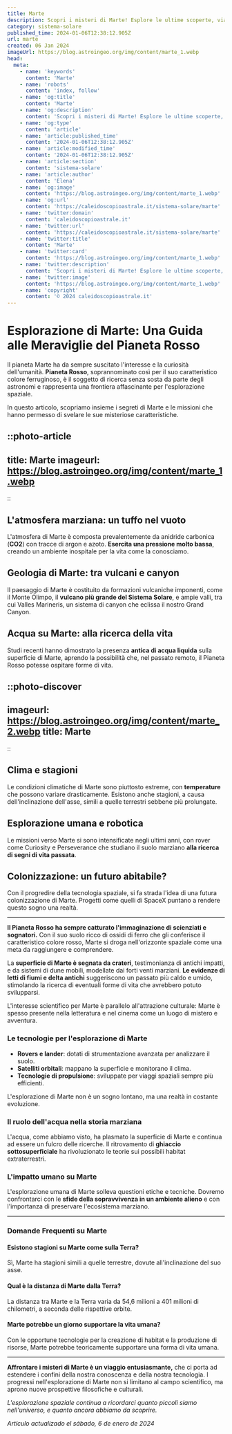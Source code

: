 ```yaml
---
title: Marte
description: Scopri i misteri di Marte! Esplore le ultime scoperte, viaggi spaziali e possibilità di vita sul Pianeta Rosso. Leggi ora!
category: sistema-solare
published_time: 2024-01-06T12:38:12.905Z
url: marte
created: 06 Jan 2024
imageUrl: https://blog.astroingeo.org/img/content/marte_1.webp
head:
  meta:
    - name: 'keywords'
      content: 'Marte'
    - name: 'robots'
      content: 'index, follow'
    - name: 'og:title'
      content: 'Marte'
    - name: 'og:description'
      content: 'Scopri i misteri di Marte! Esplore le ultime scoperte, viaggi spaziali e possibilità di vita sul Pianeta Rosso. Leggi ora!'
    - name: 'og:type'
      content: 'article'
    - name: 'article:published_time'
      content: '2024-01-06T12:38:12.905Z'
    - name: 'article:modified_time'
      content: '2024-01-06T12:38:12.905Z'
    - name: 'article:section'
      content: 'sistema-solare'
    - name: 'article:author'
      content: 'Elena'
    - name: 'og:image'
      content: 'https://blog.astroingeo.org/img/content/marte_1.webp'
    - name: 'og:url'
      content: 'https://caleidoscopioastrale.it/sistema-solare/marte'
    - name: 'twitter:domain'
      content: 'caleidoscopioastrale.it'
    - name: 'twitter:url'
      content: 'https://caleidoscopioastrale.it/sistema-solare/marte'
    - name: 'twitter:title'
      content: 'Marte'
    - name: 'twitter:card'
      content: 'https://blog.astroingeo.org/img/content/marte_1.webp'
    - name: 'twitter:description'
      content: 'Scopri i misteri di Marte! Esplore le ultime scoperte, viaggi spaziali e possibilità di vita sul Pianeta Rosso. Leggi ora!'
    - name: 'twitter:image'
      content: 'https://blog.astroingeo.org/img/content/marte_1.webp'
    - name: 'copyright'
      content: '© 2024 caleidoscopioastrale.it'
---
```

# **Esplorazione di Marte: Una Guida alle Meraviglie del Pianeta Rosso**

Il pianeta Marte ha da sempre suscitato l'interesse e la curiosità dell'umanità. **Pianeta Rosso**, soprannominato così per il suo caratteristico colore ferruginoso, è il soggetto di ricerca senza sosta da parte degli astronomi e rappresenta una frontiera affascinante per l'esplorazione spaziale. 

In questo articolo, scopriamo insieme i segreti di Marte e le missioni che hanno permesso di svelare le sue misteriose caratteristiche.

::photo-article
---
title: Marte
imageurl: https://blog.astroingeo.org/img/content/marte_1.webp
---
::

## **L'atmosfera marziana: un tuffo nel vuoto**
L'atmosfera di Marte è composta prevalentemente da anidride carbonica (**CO2**) con tracce di argon e azoto. **Esercita una pressione molto bassa**, creando un ambiente inospitale per la vita come la conosciamo. 

## **Geologia di Marte: tra vulcani e canyon**
Il paesaggio di Marte è costituito da formazioni vulcaniche imponenti, come il Monte Olimpo, il **vulcano più grande del Sistema Solare**, e ampie valli, tra cui Valles Marineris, un sistema di canyon che eclissa il nostro Grand Canyon.

## **Acqua su Marte: alla ricerca della vita**
Studi recenti hanno dimostrato la presenza **antica di acqua liquida** sulla superficie di Marte, aprendo la possibilità che, nel passato remoto, il Pianeta Rosso potesse ospitare forme di vita.

::photo-discover
---
imageurl: https://blog.astroingeo.org/img/content/marte_2.webp
title: Marte
---
::

## **Clima e stagioni**
Le condizioni climatiche di Marte sono piuttosto estreme, con **temperature** che possono variare drasticamente. Esistono anche stagioni, a causa dell'inclinazione dell'asse, simili a quelle terrestri sebbene più prolungate.

## **Esplorazione umana e robotica**
Le missioni verso Marte si sono intensificate negli ultimi anni, con rover come Curiosity e Perseverance che studiano il suolo marziano **alla ricerca di segni di vita passata**.

## **Colonizzazione: un futuro abitabile?**
Con il progredire della tecnologia spaziale, si fa strada l'idea di una futura colonizzazione di Marte. Progetti come quelli di SpaceX puntano a rendere questo sogno una realtà.

---

**Il Pianeta Rosso ha sempre catturato l'immaginazione di scienziati e sognatori.** Con il suo suolo ricco di ossidi di ferro che gli conferisce il caratteristico colore rosso, Marte si droga nell'orizzonte spaziale come una meta da raggiungere e comprendere. 

La **superficie di Marte è segnata da crateri**, testimonianza di antichi impatti, e da sistemi di dune mobili, modellate dai forti venti marziani. **Le evidenze di letti di fiumi e delta antichi** suggeriscono un passato più caldo e umido, stimolando la ricerca di eventuali forme di vita che avrebbero potuto svilupparsi. 

L'interesse scientifico per Marte è parallelo all'attrazione culturale: Marte è spesso presente nella letteratura e nel cinema come un luogo di mistero e avventura.

### **Le tecnologie per l'esplorazione di Marte**

- **Rovers e lander**: dotati di strumentazione avanzata per analizzare il suolo.
- **Satelliti orbitali**: mappano la superficie e monitorano il clima.
- **Tecnologie di propulsione**: sviluppate per viaggi spaziali sempre più efficienti.

L'esplorazione di Marte non è un sogno lontano, ma una realtà in costante evoluzione.

### **Il ruolo dell'acqua nella storia marziana**

L'acqua, come abbiamo visto, ha plasmato la superficie di Marte e continua ad essere un fulcro delle ricerche. Il ritrovamento di **ghiaccio sottosuperficiale** ha rivoluzionato le teorie sui possibili habitat extraterrestri.

### **L'impatto umano su Marte**

L'esplorazione umana di Marte solleva questioni etiche e tecniche. Dovremo confrontarci con le **sfide della sopravvivenza in un ambiente alieno** e con l'importanza di preservare l'ecosistema marziano.

---

### Domande Frequenti su Marte

#### **Esistono stagioni su Marte come sulla Terra?**
Sì, Marte ha stagioni simili a quelle terrestre, dovute all'inclinazione del suo asse.

#### **Qual è la distanza di Marte dalla Terra?**
La distanza tra Marte e la Terra varia da 54,6 milioni a 401 milioni di chilometri, a seconda delle rispettive orbite.

#### **Marte potrebbe un giorno supportare la vita umana?**
Con le opportune tecnologie per la creazione di habitat e la produzione di risorse, Marte potrebbe teoricamente supportare una forma di vita umana.

---

**Affrontare i misteri di Marte è un viaggio entusiasmante,** che ci porta ad estendere i confini della nostra conoscenza e della nostra tecnologia. I progressi nell'esplorazione di Marte non si limitano al campo scientifico, ma aprono nuove prospettive filosofiche e culturali.

*L'esplorazione spaziale continua a ricordarci quanto piccoli siamo nell'universo, e quanto ancora abbiamo da scoprire.*

_Artículo actualizado el sábado, 6 de enero de 2024_